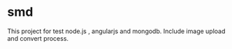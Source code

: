 smd
===
This project for test node.js , angularjs and mongodb.
Include image upload and convert process.

